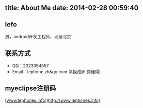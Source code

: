 title: About Me
date: 2014-02-28 00:59:40
---

## lefo ##
男，android开发工程师，现居北京

## 联系方式 ##

- QQ：2323354557
- Email：lephone.zh&qq.com (&换成@ 你懂得)

## myeclipse注册码 ##
[www.lephones.info](http://www.lephones.info)
